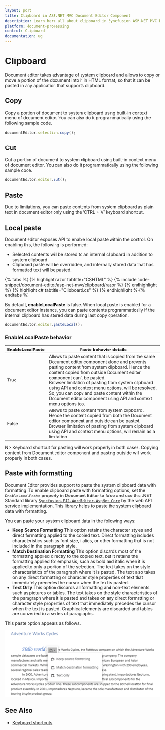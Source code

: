 ```yaml
---
layout: post
title: Clipboard in ASP.NET MVC Document Editor Component
description: Learn here all about clipboard in Syncfusion ASP.NET MVC Document Editor component of Syncfusion Essential JS 2 and more.
platform: document-processing
control: Clipboard
documentation: ug
---
```



# Clipboard

Document editor takes advantage of system clipboard and allows to copy or move a portion of the document into it in HTML format, so that it can be pasted in any application that supports clipboard.

## Copy

Copy a portion of document to system clipboard using built-in context menu of document editor. You can also do it programmatically using the following sample code.

```typescript
documentEditor.selection.copy();
```

## Cut

Cut a portion of document to system clipboard using built-in context menu of document editor. You can also do it programmatically using the following sample code.

```typescript
documentEditor.editor.cut();
```

## Paste

Due to limitations, you can paste contents from system clipboard as plain text in document editor only using the ‘CTRL + V’ keyboard shortcut.

## Local paste

Document editor exposes API to enable local paste within the control. On enabling this, the following is performed:

* Selected contents will be stored to an internal clipboard in addition to system clipboard.
* Clipboard paste will be overridden, and internally stored data that has formatted text will be pasted.



{% tabs %}
{% highlight razor tabtitle="CSHTML" %}
{% include code-snippet/document-editor/asp-net-mvc/clipboard/razor %}
{% endhighlight %}
{% highlight c# tabtitle="Clipboard.cs" %}
{% endhighlight %}{% endtabs %}




By default, **enableLocalPaste** is false. When local paste is enabled for a document editor instance, you can paste contents programmatically if the internal clipboard has stored data during last copy operation.

```typescript
documentEditor.editor.pasteLocal();
```

### EnableLocalPaste behavior

|**EnableLocalPaste** |**Paste behavior details**|
|--------------------------|----------------------|
|True |Allows to paste content that is copied from the same Document editor component alone and prevents pasting content from system clipboard. Hence the content copied from outside Document editor component can’t be pasted.<br>Browser limitation of pasting from system clipboard using API and context menu options, will be resolved. So, you can copy and paste content within the Document editor component using API and context menu options too.|
|False|Allows to paste content from system clipboard. Hence the content copied from both the Document editor component and outside can be pasted.<br>Browser limitation of pasting from system clipboard using API and context menu options, will remain as a limitation.|

 
N> Keyboard shortcut for pasting will work properly in both cases. Copying content from Document editor component and pasting outside will work properly in both cases.

## Paste with formatting

Document Editor provides support to paste the system clipboard data with formatting. To enable clipboard paste with formatting options, set the `EnableLocalPaste` property in Document Editor to false and use this .NET Standard library [`Syncfusion.EJ2.WordEditor.AspNet.Core`](<https://www.nuget.org/packages/Syncfusion.EJ2.WordEditor.AspNet.Core/>) by the web API service implementation. This library helps to paste the system clipboard data with formatting.

You can paste your system clipboard data in the following ways:

* **Keep Source Formatting** This option retains the character styles and direct formatting applied to the copied text. Direct formatting includes characteristics such as font size, italics, or other formatting that is not included in the paragraph style.
* **Match Destination Formatting** This option discards most of the formatting applied directly to the copied text, but it retains the formatting applied for emphasis, such as bold and italic when it is applied to only a portion of the selection. The text takes on the style characteristics of the paragraph where it is pasted. The text also takes on any direct formatting or character style properties of text that immediately precedes the cursor when the text is pasted.
* **Text Only** This option discards all formatting and non-text elements such as pictures or tables. The text takes on the style characteristics of the paragraph where it is pasted and takes on any direct formatting or character style properties of text that immediately precedes the cursor when the text is pasted. Graphical elements are discarded and tables are converted to a series of paragraphs.

This paste option appears as follows.

![Image](images/paste.png)

## See Also

* [Keyboard shortcuts](./keyboard-shortcut)
